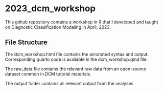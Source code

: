 # 2023_dcm_workshop

This github repository contains a workshop in R that I developed and taught on Diagnostic Classification Modeling in April, 2023.

## File Structure

The dcm_workshop.html file contains the annotated syntax and output. Corresponding quarto code is available in the dcm_workshop.qmd file. 

The raw_data file contains the relevant raw data from an open-source dataset common in DCM tutorial materials. 

The output folder contains all relevant output from the analyses. 


